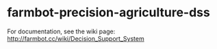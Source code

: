 farmbot-precision-agriculture-dss
=================================
For documentation, see the wiki page: http://farmbot.cc/wiki/Decision_Support_System
